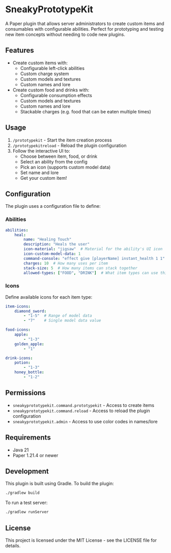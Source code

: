# SneakyPrototypeKit

A Paper plugin that allows server administrators to create custom items and consumables with configurable abilities. Perfect for prototyping and testing new item concepts without needing to code new plugins.

## Features

- Create custom items with:
  - Configurable left-click abilities
  - Custom charge system
  - Custom models and textures
  - Custom names and lore
- Create custom food and drinks with:
  - Configurable consumption effects
  - Custom models and textures
  - Custom names and lore
  - Stackable charges (e.g. food that can be eaten multiple times)

## Usage

1. `/prototypekit` - Start the item creation process
2. `/prototypekitreload` - Reload the plugin configuration
3. Follow the interactive UI to:
   - Choose between item, food, or drink
   - Select an ability from the config
   - Pick an icon (supports custom model data)
   - Set name and lore
   - Get your custom item!

## Configuration

The plugin uses a configuration file to define:

### Abilities
```yaml
abilities:
    heal:
        name: "Healing Touch"
        description: "Heals the user"
        icon-material: "jigsaw"  # Material for the ability's UI icon
        icon-custom-model-data: 1
        command-console: "effect give [playerName] instant_health 1 1"
        charges: 10  # How many uses per item
        stack-size: 5  # How many items can stack together
        allowed-types: ["FOOD", "DRINK"]  # What item types can use this ability
```

### Icons
Define available icons for each item type:
```yaml
item-icons:
    diamond_sword:
        - "1-5"  # Range of model data
        - "7"    # Single model data value

food-icons:
    apple:
        - "1-3"
    golden_apple:
        - "1"

drink-icons:
    potion:
        - "1-3"
    honey_bottle:
        - "1-2"
```

## Permissions

- `sneakyprototypekit.command.prototypekit` - Access to create items
- `sneakyprototypekit.command.reload` - Access to reload the plugin configuration
- `sneakyprototypekit.admin` - Access to use color codes in names/lore

## Requirements

- Java 21
- Paper 1.21.4 or newer

## Development

This plugin is built using Gradle. To build the plugin:

```bash
./gradlew build
```

To run a test server:

```bash
./gradlew runServer
```

## License

This project is licensed under the MIT License - see the LICENSE file for details. 